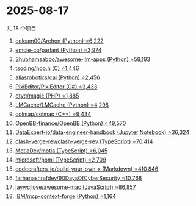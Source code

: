 # 2025-08-17

共 18 个项目

<!-- BEGIN GITHUB -->
<!-- 最后更新时间 2025-08-17 22:07:43 +0800 -->
1. [coleam00/Archon (Python) ⭐6,222](https://github.com/coleam00/Archon)
1. [emcie-co/parlant (Python) ⭐3,974](https://github.com/emcie-co/parlant)
1. [Shubhamsaboo/awesome-llm-apps (Python) ⭐58,193](https://github.com/Shubhamsaboo/awesome-llm-apps)
1. [tsoding/nob.h (C) ⭐1,446](https://github.com/tsoding/nob.h)
1. [aliasrobotics/cai (Python) ⭐2,456](https://github.com/aliasrobotics/cai)
1. [PixiEditor/PixiEditor (C#) ⭐3,433](https://github.com/PixiEditor/PixiEditor)
1. [dtyq/magic (PHP) ⭐1,885](https://github.com/dtyq/magic)
1. [LMCache/LMCache (Python) ⭐4,298](https://github.com/LMCache/LMCache)
1. [colmap/colmap (C++) ⭐9,434](https://github.com/colmap/colmap)
1. [OpenBB-finance/OpenBB (Python) ⭐49,570](https://github.com/OpenBB-finance/OpenBB)
1. [DataExpert-io/data-engineer-handbook (Jupyter Notebook) ⭐36,324](https://github.com/DataExpert-io/data-engineer-handbook)
1. [clash-verge-rev/clash-verge-rev (TypeScript) ⭐70,414](https://github.com/clash-verge-rev/clash-verge-rev)
1. [MotiaDev/motia (TypeScript) ⭐6,045](https://github.com/MotiaDev/motia)
1. [microsoft/poml (TypeScript) ⭐2,709](https://github.com/microsoft/poml)
1. [codecrafters-io/build-your-own-x (Markdown) ⭐410,846](https://github.com/codecrafters-io/build-your-own-x)
1. [farhanashrafdev/90DaysOfCyberSecurity ⭐10,768](https://github.com/farhanashrafdev/90DaysOfCyberSecurity)
1. [jaywcjlove/awesome-mac (JavaScript) ⭐86,857](https://github.com/jaywcjlove/awesome-mac)
1. [IBM/mcp-context-forge (Python) ⭐1,164](https://github.com/IBM/mcp-context-forge)
<!-- END GITHUB -->